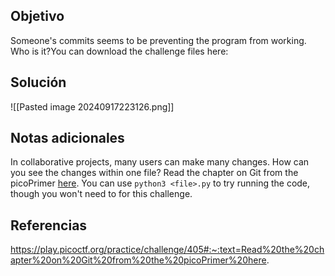 
## Objetivo
Someone's commits seems to be preventing the program from working. Who is it?You can download the challenge files here:
## Solución

![[Pasted image 20240917223126.png]]
## Notas adicionales
In collaborative projects, many users can make many changes. How can you see the changes within one file?
Read the chapter on Git from the picoPrimer [here](https://primer.picoctf.org/#_git_version_control).
You can use `python3 <file>.py` to try running the code, though you won't need to for this challenge.
## Referencias

https://play.picoctf.org/practice/challenge/405#:~:text=Read%20the%20chapter%20on%20Git%20from%20the%20picoPrimer%20here.

